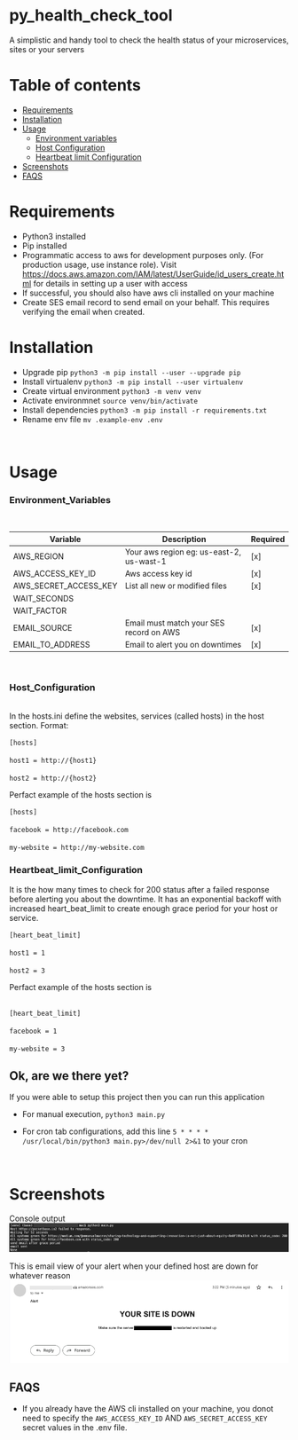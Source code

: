 # py_health_check_tool
A simplistic and handy tool to check the health status of your microservices, sites or your servers


Table of contents
=================

<!--ts-->
   * [Requirements](#requirements)
   * [Installation](#installation)
   * [Usage](#usage)
      * [Environment variables](#Environment_Variables)
      * [Host Configuration](#Host_Configuration)
      * [Heartbeat limit Configuration](#Heartbeat_limit_Configuration)
   * [Screenshots](#screenshots)
   * [FAQS](#faqs)

<!--te-->

Requirements
====

- Python3 installed
- Pip installed
- Programmatic access to aws for development purposes only. (For production usage, use instance role). Visit https://docs.aws.amazon.com/IAM/latest/UserGuide/id_users_create.html for details in setting up a user with access
- If successful, you should also have aws cli installed on your machine
- Create SES email record to send email on your behalf. This requires verifying the email when created.  

Installation
=====

-   Upgrade pip `python3 -m pip install --user --upgrade pip`
-   Install virtualenv `python3 -m pip install --user virtualenv`
-   Create virtual environment `python3 -m venv venv`
-   Activate environmnet `source venv/bin/activate`
-   Install dependencies `python3 -m pip install -r requirements.txt`
-   Rename env file `mv .example-env .env`

<br>

Usage
=====
### Environment_Variables

<br>

| Variable | Description | Required |
| --- | --- | --- |
| AWS_REGION | Your aws region eg: us-east-2, us-wast-1 | [x] |
| AWS_ACCESS_KEY_ID | Aws access key id | [x] |
| AWS_SECRET_ACCESS_KEY | List all new or modified files | [x] |
| WAIT_SECONDS |  | |
| WAIT_FACTOR |  | |
| EMAIL_SOURCE | Email must match your SES record on AWS | [x] |
| EMAIL_TO_ADDRESS | Email to alert you on downtimes | [x] |


<br>

### Host_Configuration

<br>
In the hosts.ini define the websites, services (called hosts) in the host section. 
Format: 


```
[hosts]

host1 = http://{host1}

host2 = http://{host2}

```


Perfact example of the hosts section is 


```
[hosts]

facebook = http://facebook.com 

my-website = http://my-website.com

```

### Heartbeat_limit_Configuration

It is the how many times to check for 200 status after a failed response before alerting you about the downtime.
It has an exponential backoff with increased heart_beat_limit to create enough grace period for your host or service.


```
[heart_beat_limit]

host1 = 1

host2 = 3

```

Perfact example of the hosts section is 

```

[heart_beat_limit]

facebook = 1

my-website = 3

```


## Ok, are we there yet?
<p>If you were able to setup this project then you can run this application</p>

-   For manual execution, `python3 main.py`

-   For cron tab configurations, add this line `5 * * * * /usr/local/bin/python3 main.py>/dev/null 2>&1` to your cron 

<br>

Screenshots
=====

Console output
![console-outpuit](sc002.png)

This is email view of your alert when your defined host are down for whatever reason
![ Alert ](sc001.png)


## FAQS
-   If you already have the AWS cli installed on your machine, you donot need to specify the `AWS_ACCESS_KEY_ID` AND `AWS_SECRET_ACCESS_KEY` secret values in the .env file.